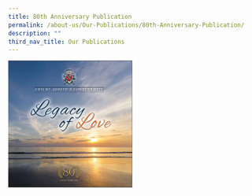 ```yaml
---
title: 80th Anniversary Publication
permalink: /about-us/Our-Publications/80th-Anniversary-Publication/
description: ""
third_nav_title: Our Publications
---
```



<div>


<div style="float: left">

<a href="[https://www-broadricksec-moe-edu-sg-admin.cwp.sg/cca/uniformed-groups/red-cross](https://www-broadricksec-moe-edu-sg-admin.cwp.sg/cca/uniformed-groups/red-cross)">

<img style="width:50%" src="/images/About%20us/Our%20Publications/80th%20Anniversary%20Publication/imgpsh_fullsize_anim.png">



</a>

</div>

<div>

</div>

</div>

